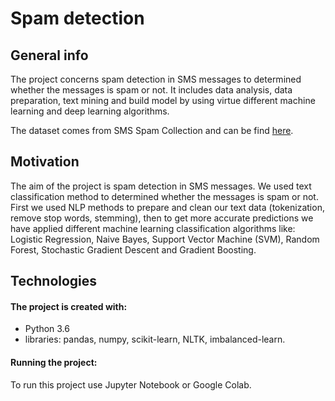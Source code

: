 # Spam detection

## General info

The project concerns spam detection in SMS messages to  determined whether the messages is spam or not. It includes data analysis, data preparation, text mining and build model by using virtue different machine learning and deep learning algorithms. 

The dataset comes from SMS Spam Collection and can be find [here](https://www.kaggle.com/uciml/sms-spam-collection-dataset).

## Motivation
The aim of the project is spam detection in SMS messages. We used text classification method to determined whether the messages is spam or not. First we used NLP methods to prepare and clean our text data (tokenization, remove stop words, stemming), then to get more accurate predictions we have applied different machine learning classification algorithms like: Logistic Regression, Naive Bayes, Support Vector Machine (SVM), Random Forest, Stochastic Gradient Descent and Gradient Boosting.

## Technologies
#### The project is created with:

- Python 3.6
- libraries: pandas, numpy, scikit-learn, NLTK, imbalanced-learn.

#### Running the project:

To run this project use Jupyter Notebook or Google Colab.
